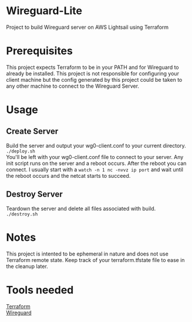 # Wireguard-Lite
Project to build Wireguard server on AWS Lightsail using Terraform

# Prerequisites
This project expects Terraform to be in your PATH and for Wireguard to already be installed. This project is not responsible for configuring your client machine but the config generated by this project could be taken to any other machine to connect to the Wireguard Server.

# Usage
## Create Server
Build the server and output your wg0-client.conf to your current directory.<br/>
`./deploy.sh`<br/>
You'll be left with your wg0-client.conf file to connect to your server. Any init script runs on the server and a reboot occurs. After the reboot you can connect. I usually start with a `watch -n 1 nc -nvvz ip port` and wait until the reboot occurs and the netcat starts to succeed. <br/>

## Destroy Server
Teardown the server and delete all files associated with build.<br/>
`./destroy.sh`

# Notes
This project is intented to be ephemeral in nature and does not use Terraform remote state. Keep track of your terraform.tfstate file to ease in the cleanup later. 

# Tools needed
[Terraform](https://www.terraform.io/downloads.html)<br/>
[Wireguard](https://www.wireguard.com/install/)
